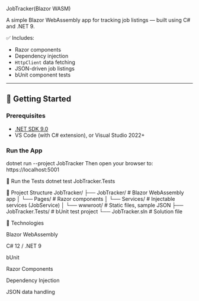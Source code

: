 
JobTracker(Blazor WASM)


A simple Blazor WebAssembly app for tracking job listings — built using C# and .NET 9.

✅ Includes:
- Razor components
- Dependency injection
- `HttpClient` data fetching
- JSON-driven job listings
- bUnit component tests

---

## 🚀 Getting Started

### Prerequisites
- [.NET SDK 9.0](https://dotnet.microsoft.com/en-us/download)
- VS Code (with C# extension), or Visual Studio 2022+

### Run the App

dotnet run --project JobTracker
Then open your browser to:
https://localhost:5001

🧪 Run the Tests
dotnet test JobTracker.Tests

🔧 Project Structure
JobTracker/
├── JobTracker/        # Blazor WebAssembly app
│   └── Pages/         # Razor components
│   └── Services/      # Injectable services (JobService)
│   └── wwwroot/       # Static files, sample JSON
├── JobTracker.Tests/  # bUnit test project
└── JobTracker.sln     # Solution file

🧱 Technologies

Blazor WebAssembly

C# 12 / .NET 9

bUnit

Razor Components

Dependency Injection

JSON data handling
